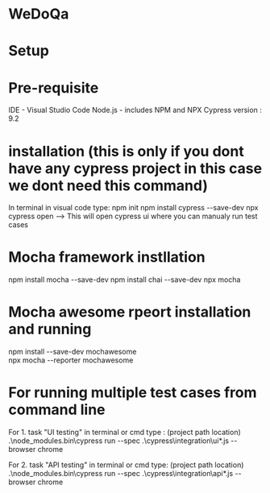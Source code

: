 # WeDoQa
# Setup

# Pre-requisite
IDE - Visual Studio Code
Node.js - includes NPM and NPX
Cypress version : 9.2

# installation (this is only if you dont have any cypress project in this case we dont need this command)
In terminal in visual code type: npm init
                               npm install cypress --save-dev
                               npx cypress open   --> This will open cypress ui where you can manualy run test cases
                               
# Mocha framework instllation
  npm install mocha --save-dev
  npm install chai --save-dev
  npx mocha 
 
# Mocha awesome rpeort installation and running
  npm install --save-dev mochawesome  
  npx mocha --reporter mochawesome  
  
# For running multiple test cases from command line 
  For 1. task "UI testing" in terminal or cmd type :
   (project path location) .\node_modules\.bin\cypress run --spec .\cypress\integration\ui\*.js --browser chrome
    
  For 2. task "API testing" in terminal or cmd type:
    (project path location) .\node_modules\.bin\cypress run --spec .\cypress\integration\api\*.js --browser chrome
